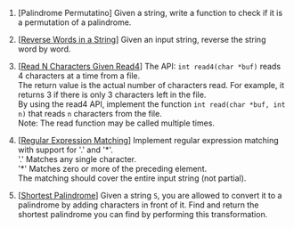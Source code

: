 1. [Palindrome Permutatino] Given a string, write a function to check if it is a permutation of a palindrome.

2. [[Reverse Words in a String](https://leetcode.com/problems/reverse-words-in-a-string/)] Given an input string, reverse the string word by word.

3. [[Read N Characters Given Read4](https://leetcode.com/problems/read-n-characters-given-read4-ii-call-multiple-times/)] The API: `int read4(char *buf)` reads 4 characters at a time from a file.  
The return value is the actual number of characters read. For example, it returns 3 if there is only 3 characters left in the file.  
By using the read4 API, implement the function `int read(char *buf, int n)` that reads `n` characters from the file.  
Note: The read function may be called multiple times.

4. [[Regular Expression Matching](https://leetcode.com/problems/regular-expression-matching/)] Implement regular expression matching with support for '.' and '\*'.  
'.' Matches any single character.  
'\*' Matches zero or more of the preceding element.  
The matching should cover the entire input string (not partial).

5. [[Shortest Palindrome](https://leetcode.com/problems/shortest-palindrome/)] Given a string `S`, you are allowed to convert it to a palindrome by adding characters in front of it. Find and return the shortest palindrome you can find by performing this transformation.
